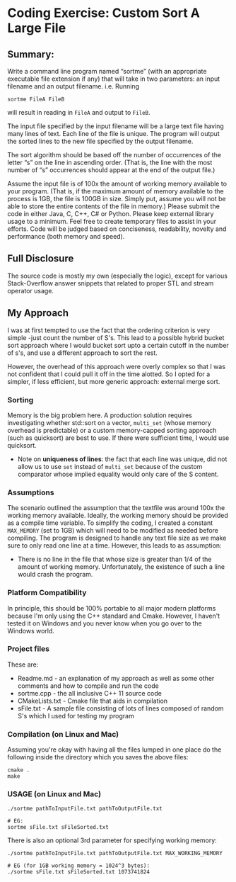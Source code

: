# Coding Exercise: Custom Sort A Large File

## Summary:

Write a command line program named “sortme” (with an appropriate executable file extension if
any) that will take in two parameters: an input filename and an output filename.
i.e. Running 

```
sortme FileA FileB
```
 
will result in reading in `FileA` and output to `FileB`.

The input file specified by the input filename will be a large text file having many lines of
text. Each line of the file is unique. The program will output the sorted lines to the new file
specified by the output filename.

The sort algorithm should be based off the number of occurrences of the letter “s” on the line in
ascending order. (That is, the line with the most number of “s” occurrences should appear at the
end of the output file.)

Assume the input file is of 100x the amount of working memory available to your program.
(That is, if the maximum amount of memory available to the process is 1GB, the file is 100GB in
size. Simply put, assume you will not be able to store the entire contents of the file in memory.)
Please submit the code in either Java, C, C++, C# or Python. Please keep external library usage
to a minimum. Feel free to create temporary files to assist in your efforts.
Code will be judged based on conciseness, readability, novelty and performance (both memory
and speed).

## Full Disclosure
The source code is mostly my own (especially the logic), 
except for various Stack-Overflow answer
snippets that related to proper STL and stream operator usage.

## My Approach
I was at first tempted to use the fact that the ordering criterion is very
simple -just count the number of S's. This lead to a possible hybrid bucket
sort approach where I would bucket sort upto a certain cutoff in the number of s's,
and use a different approach to sort the rest.

However, the overhead of this approach were overly complex so that I was not
confident that I could pull it off in the time alotted. So I opted for a simpler,
if less efficient, but more generic approach: external merge sort.

### Sorting
Memory is the big problem here. A production solution requires investigating
whether std::sort on a vector, `multi_set` (whose memory overhead is predictable) or a 
custom memory-capped sorting approach (such as quicksort) are best to use.
If there were sufficient time, I would use quicksort.

* Note on **uniqueness of lines**: the fact that each line was unique,
did not allow us to use `set` instead of `multi_set` because
of the custom comparator whose implied equality would only care of the S content.

### Assumptions
The scenario outlined the assumption that the textfile was around 100x the
working memory available. Ideally, the working memory should be provided
as a compile time variable. To simplify the coding, I created a constant
`MAX_MEMORY` (set to 1GB) which will need to be modified as needed before
compiling. The program is designed to handle any text file size as we make 
sure to only read one line at a time. However, this leads to as assumption:

* There is no line in the file that whose size is greater than 1/4 of the 
amount of working memory. Unfortunately, the existence of such a line
would crash the program.

### Platform Compatibility
In principle, this should be 100% portable to all major modern platforms
because I'm only using the C++ standard and Cmake. However, I haven't
tested it on Windows and you never know when you go over to the Windows world.

### Project files
These are:
* Readme.md - an explanation of my approach as well as some other comments and how to compile and run the code
* sortme.cpp - the all inclusive C++ 11 source code
* CMakeLists.txt - Cmake file that aids in compilation
* sFile.txt - A sample file consisting of lots of lines composed of random S's which I used for testing my program

### Compilation (on Linux and Mac)
Assuming you're okay with having all the files lumped in one place
do the following inside the directory which you saves the above files:
```
cmake .
make
```

### USAGE (on Linux and Mac)
```
./sortme pathToInputFile.txt pathToOutputFile.txt

# EG:
sortme sFile.txt sFileSorted.txt
```
There is also an optional 3rd parameter for specifying working memory:
```
./sortme pathToInputFile.txt pathToOutputFile.txt MAX_WORKING_MEMORY

# EG (for 1GB working memory = 1024^3 bytes):
./sortme sFile.txt sFileSorted.txt 1073741824
```
